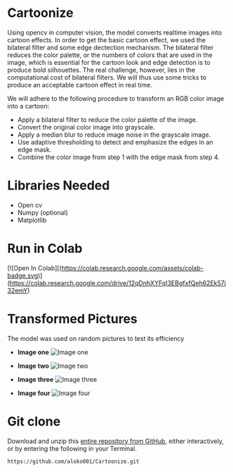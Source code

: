 # Cartoonize

Using opencv in computer vision, the model converts realtime images into cartoon effects. In order to get the basic cartoon effect, we used the bilateral filter and some edge dectection mechanism. The bilateral filter reduces the color palette, or the numbers of colors that are used in the image, which is essential for the cartoon look and edge detection is to produce bold silhouettes. The real challenge, however, lies in the computational cost of bilateral filters. We will thus use some tricks to produce an acceptable cartoon effect in real time.

We will adhere to the following procedure to transform an RGB color image into a cartoon:

- Apply a bilateral filter to reduce the color palette of the image.
- Convert the original color image into grayscale.
- Apply a median blur to reduce image noise in the grayscale image.
- Use adaptive thresholding to detect and emphasize the edges in an edge mask.
- Combine the color image from step 1 with the edge mask from step 4.

# Libraries Needed
- Open cv
- Numpy (optional)
- Matplotlib

# Run in Colab

[![Open In Colab][(https://colab.research.google.com/assets/colab-badge.svg)]
(https://colab.research.google.com/drive/12qDnhXYFqI3EBgfxfQeh62Ek57j32emY)

# Transformed Pictures
The model was used on random pictures to test its efficiency

- **Image one**
![Image one](https://github.com/aloko001/Cartoonize/blob/master/Animated/nafisat_pic.jpg)

- **Image two**
![Image two](https://github.com/aloko001/Cartoonize/blob/master/Animated/apst_josh.jpg)

- **Image three**
![Image three](https://github.com/aloko001/Cartoonize/blob/master/Animated/duncan.jpg)

- **Image four**
![Image four](https://github.com/aloko001/Cartoonize/blob/master/Animated/lion.jpg)


# Git clone

Download and unzip this [entire repository from GitHub](https://github.com/aloko001/Cartoonize.git), either interactively, or by entering the following in your Terminal.

`https://github.com/aloko001/Cartoonize.git
`
